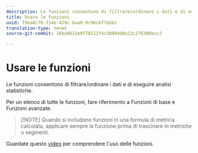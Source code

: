 ```yaml
---
description: Le funzioni consentono di filtrare/ordinare i dati e di eseguire analisi statistiche.
title: Usare le funzioni
uuid: f9ea8c76-714e-429c-baa0-9c96cbf7ebb1
translation-type: tm+mt
source-git-commit: 16ba0b12e0f70112f4c10804d0a13c278388ecc2

---
```



# Usare le funzioni

Le funzioni consentono di filtrare/ordinare i dati e di eseguire analisi statistiche.

Per un elenco di tutte le funzioni, fare riferimento a Funzioni [](/help/components/c-calcmetrics/cm-reference/cm-functions.md) di base e Funzioni [](/help/components/c-calcmetrics/cm-reference/cm-adv-functions.md)avanzate.

> [!NOTE] Quando si includono funzioni in una formula di metrica calcolata, applicare sempre la funzione prima di trascinare in metriche o segmenti.

Guardate questo [video](https://youtu.be/SSyWvomnewI) per comprendere l'uso delle funzioni.
